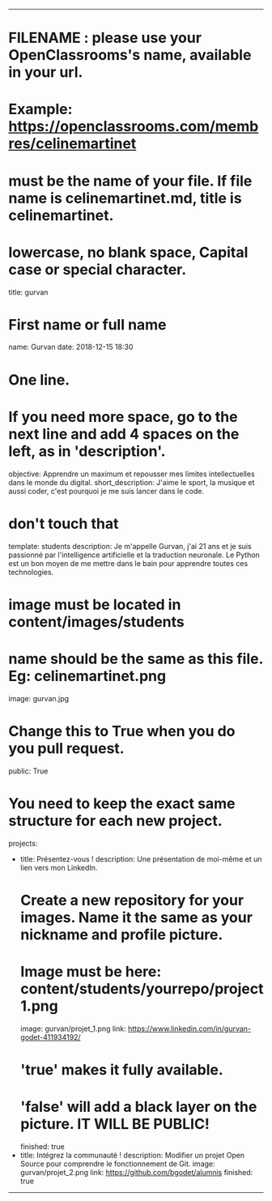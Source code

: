 ---

# FILENAME : please use your OpenClassrooms's name, available in your url.
# Example: https://openclassrooms.com/membres/celinemartinet
# must be the name of your file. If file name is celinemartinet.md, title is celinemartinet.
# lowercase, no blank space, Capital case or special character.
title: gurvan

# First name or full name
name: Gurvan
date: 2018-12-15 18:30

# One line.
# If you need more space, go to the next line and add 4 spaces on the left, as in 'description'.
objective: Apprendre un maximum et repousser mes limites intellectuelles dans le monde du digital.
short_description: J'aime le sport, la musique et aussi coder, c'est pourquoi je me suis lancer dans le code.

# don't touch that
template: students
description:
    Je m'appelle Gurvan, j'ai 21 ans et je suis passionné par l'intelligence artificielle et la traduction neuronale. Le Python est un bon moyen de me mettre dans le bain pour apprendre toutes ces technologies.

# image must be located in content/images/students
# name should be the same as this file. Eg: celinemartinet.png
image: gurvan.jpg

# Change this to True when you do you pull request.
public: True

# You need to keep the exact same structure for each new project.
projects:
  - title: Présentez-vous !
    description: Une présentation de moi-même et un lien vers mon LinkedIn.
    # Create a new repository for your images. Name it the same as your nickname and profile picture.
    # Image must be here: content/students/yourrepo/project1.png
    image: gurvan/projet_1.png
    link: https://www.linkedin.com/in/gurvan-godet-411934192/
    # 'true' makes it fully available.
    # 'false' will add a black layer on the picture. IT WILL BE PUBLIC!
    finished: true
  - title: Intégrez la communauté !
    description: Modifier un projet Open Source pour comprendre le fonctionnement de Git.
    image: gurvan/projet_2.png
    link: https://github.com/bgodet/alumnis
    finished: true
---